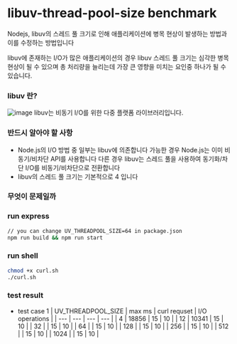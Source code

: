 # libuv-thread-pool-size benchmark

Nodejs, libuv의 스레드 풀 크기로 인해 애플리케이션에 병목 현상이 발생하는 방법과 이를 수정하는 방법입니다

libuv에 존재하는 I/O가 많은 애플리케이션의 경우 libuv 스레드 풀 크기는 심각한 병목 현상이 될 수 있으며
총 처리량을 늘리는데 가장 큰 영향을 미치는 요인중 하나가 될 수 있습니다.

### libuv 란?
![image](https://github.com/skrevolve/libuv-thread-pool-size/assets/41939976/0311c026-a5d8-4b52-b369-ecb7b0a71db5)
libuv는 비동기 I/O를 위한 다중 플랫폼 라이브러리입니다.

### 반드시 알아야 할 사항
- Node.js의 I/O 방법 중 일부는 libuv에 의존합니다
  가능한 경우 Node.js는 이미 비동기/비차단 API를 사용합니다
  다른 경우 libuv는 스레드 풀을 사용하여 동기화/차단 I/O를 비동기/비차단으로 전환합니다
- libuv의 스레드 풀 크기는 기본적으로 4 입니다

### 무엇이 문제일까


### run express
```sh
// you can change UV_THREADPOOL_SIZE=64 in package.json
npm run build && npm run start
```

### run shell
```sh
chmod +x curl.sh
./curl.sh
```

### test result

- test case 1
| UV_THREADPOOL_SIZE | max ms | curl requset | I/O operations |
| --- | --- | --- | --- |
| 4     | 18856 | 15 | 10 |
| 12    | 10341 | 15 | 10 |
| 32    |       | 15 | 10 |
| 64    |       | 15 | 10 |
| 128   |       | 15 | 10 |
| 256   |       | 15 | 10 |
| 512   |       | 15 | 10 |
| 1024  |       | 15 | 10 |